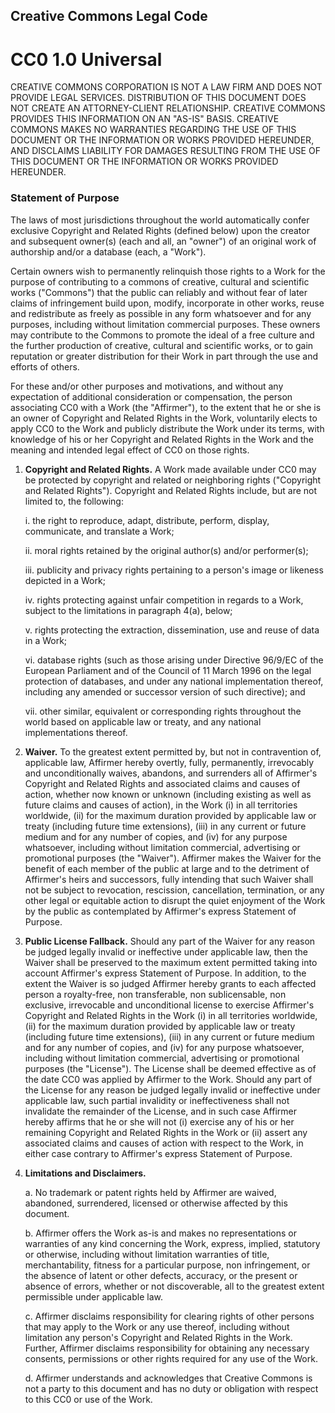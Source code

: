 ## Creative Commons Legal Code

# CC0 1.0 Universal

CREATIVE COMMONS CORPORATION IS NOT A LAW FIRM AND DOES NOT PROVIDE LEGAL
SERVICES. DISTRIBUTION OF THIS DOCUMENT DOES NOT CREATE AN ATTORNEY-CLIENT
RELATIONSHIP. CREATIVE COMMONS PROVIDES THIS INFORMATION ON AN "AS-IS" BASIS.
CREATIVE COMMONS MAKES NO WARRANTIES REGARDING THE USE OF THIS DOCUMENT OR THE
INFORMATION OR WORKS PROVIDED HEREUNDER, AND DISCLAIMS LIABILITY FOR DAMAGES
RESULTING FROM THE USE OF THIS DOCUMENT OR THE INFORMATION OR WORKS PROVIDED
HEREUNDER.

### Statement of Purpose

The laws of most jurisdictions throughout the world automatically confer
exclusive Copyright and Related Rights (defined below) upon the creator and
subsequent owner(s) (each and all, an "owner") of an original work of
authorship and/or a database (each, a "Work").

Certain owners wish to permanently relinquish those rights to a Work for the
purpose of contributing to a commons of creative, cultural and scientific works
("Commons") that the public can reliably and without fear of later claims of
infringement build upon, modify, incorporate in other works, reuse and
redistribute as freely as possible in any form whatsoever and for any purposes,
including without limitation commercial purposes. These owners may contribute
to the Commons to promote the ideal of a free culture and the further
production of creative, cultural and scientific works, or to gain reputation or
greater distribution for their Work in part through the use and efforts of
others.

For these and/or other purposes and motivations, and without any expectation of
additional consideration or compensation, the person associating CC0 with a
Work (the "Affirmer"), to the extent that he or she is an owner of Copyright
and Related Rights in the Work, voluntarily elects to apply CC0 to the Work and
publicly distribute the Work under its terms, with knowledge of his or her
Copyright and Related Rights in the Work and the meaning and intended legal
effect of CC0 on those rights.

1. __Copyright and Related Rights.__ A Work made available under CC0 may be
   protected by copyright and related or neighboring rights ("Copyright and
   Related Rights"). Copyright and Related Rights include, but are not limited
   to, the following:

    i. the right to reproduce, adapt, distribute, perform, display,
    communicate, and translate a Work;

    ii. moral rights retained by the original author(s) and/or performer(s);

    iii. publicity and privacy rights pertaining to a person's image or
    likeness depicted in a Work;

    iv. rights protecting against unfair competition in regards to a Work,
    subject to the limitations in paragraph 4(a), below;

    v. rights protecting the extraction, dissemination, use and reuse of data
    in a Work;

    vi. database rights (such as those arising under Directive 96/9/EC of the
    European Parliament and of the Council of 11 March 1996 on the legal
    protection of databases, and under any national implementation thereof,
    including any amended or successor version of such directive); and

    vii. other similar, equivalent or corresponding rights throughout the world
    based on applicable law or treaty, and any national implementations
    thereof.

2. __Waiver.__ To the greatest extent permitted by, but not in contravention
   of, applicable law, Affirmer hereby overtly, fully, permanently, irrevocably
   and unconditionally waives, abandons, and surrenders all of Affirmer's
   Copyright and Related Rights and associated claims and causes of action,
   whether now known or unknown (including existing as well as future claims
   and causes of action), in the Work (i) in all territories worldwide, (ii)
   for the maximum duration provided by applicable law or treaty (including
   future time extensions), (iii) in any current or future medium and for any
   number of copies, and (iv) for any purpose whatsoever, including without
   limitation commercial, advertising or promotional purposes (the "Waiver").
   Affirmer makes the Waiver for the benefit of each member of the public at
   large and to the detriment of Affirmer's heirs and successors, fully
   intending that such Waiver shall not be subject to revocation, rescission,
   cancellation, termination, or any other legal or equitable action to disrupt
   the quiet enjoyment of the Work by the public as contemplated by Affirmer's
   express Statement of Purpose.

3. __Public License Fallback.__ Should any part of the Waiver for any reason be
   judged legally invalid or ineffective under applicable law, then the Waiver
   shall be preserved to the maximum extent permitted taking into account
   Affirmer's express Statement of Purpose. In addition, to the extent the
   Waiver is so judged Affirmer hereby grants to each affected person a
   royalty-free, non transferable, non sublicensable, non exclusive,
   irrevocable and unconditional license to exercise Affirmer's Copyright and
   Related Rights in the Work (i) in all territories worldwide, (ii) for the
   maximum duration provided by applicable law or treaty (including future time
   extensions), (iii) in any current or future medium and for any number of
   copies, and (iv) for any purpose whatsoever, including without limitation
   commercial, advertising or promotional purposes (the "License"). The License
   shall be deemed effective as of the date CC0 was applied by Affirmer to the
   Work. Should any part of the License for any reason be judged legally
   invalid or ineffective under applicable law, such partial invalidity or
   ineffectiveness shall not invalidate the remainder of the License, and in
   such case Affirmer hereby affirms that he or she will not (i) exercise any
   of his or her remaining Copyright and Related Rights in the Work or (ii)
   assert any associated claims and causes of action with respect to the Work,
   in either case contrary to Affirmer's express Statement of Purpose.

4. __Limitations and Disclaimers.__

    a. No trademark or patent rights held by Affirmer are waived, abandoned,
    surrendered, licensed or otherwise affected by this document.

    b. Affirmer offers the Work as-is and makes no representations or
    warranties of any kind concerning the Work, express, implied, statutory or
    otherwise, including without limitation warranties of title,
    merchantability, fitness for a particular purpose, non infringement, or the
    absence of latent or other defects, accuracy, or the present or absence of
    errors, whether or not discoverable, all to the greatest extent permissible
    under applicable law.

    c. Affirmer disclaims responsibility for clearing rights of other persons
    that may apply to the Work or any use thereof, including without limitation
    any person's Copyright and Related Rights in the Work. Further, Affirmer
    disclaims responsibility for obtaining any necessary consents, permissions
    or other rights required for any use of the Work.

    d. Affirmer understands and acknowledges that Creative Commons is not a
    party to this document and has no duty or obligation with respect to this
    CC0 or use of the Work.

